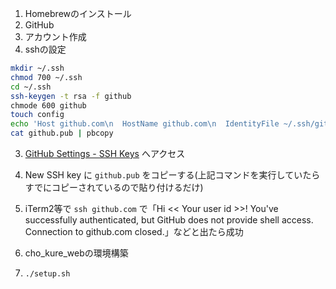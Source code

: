 1. Homebrewのインストール
2. GitHub
  1. アカウント作成
  2. sshの設定
  ```bash
  mkdir ~/.ssh
  chmod 700 ~/.ssh
  cd ~/.ssh
  ssh-keygen -t rsa -f github
  chmode 600 github
  touch config
  echo 'Host github.com\n  HostName github.com\n  IdentityFile ~/.ssh/github\n  User git\n' >> config
  cat github.pub | pbcopy
  ```
  3. [GitHub Settings - SSH Keys](https://github.com/settings/keys) へアクセス
  4. New SSH key に `github.pub` をコピーする(上記コマンドを実行していたらすでにコピーされているので貼り付けるだけ)
  5. iTerm2等で `ssh github.com` で「Hi << Your user id >>! You've successfully authenticated, but GitHub does not provide shell access.
  Connection to github.com closed.」などと出たら成功

6. cho_kure_webの環境構築
  1. `./setup.sh`
